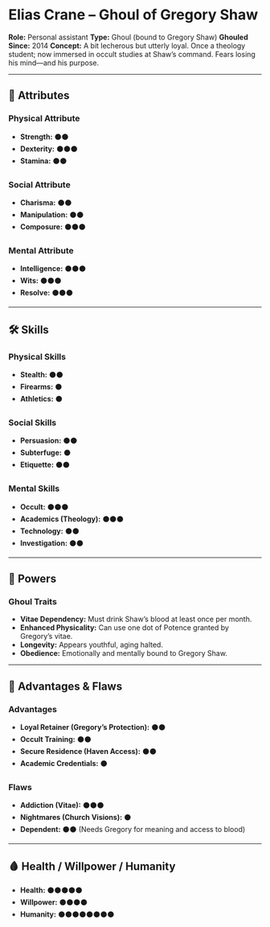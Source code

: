 # Elias Crane – Ghoul of Gregory Shaw

**Role:** Personal assistant
**Type:** Ghoul (bound to Gregory Shaw)
**Ghouled Since:** 2014
**Concept:** A bit lecherous but utterly loyal. Once a theology student; now immersed in occult studies at Shaw’s command. Fears losing his mind—and his purpose.

---

## 📜 Attributes

### Physical Attribute

- **Strength:** ⚫⚫
- **Dexterity:** ⚫⚫⚫
- **Stamina:** ⚫⚫

### Social Attribute

- **Charisma:** ⚫⚫
- **Manipulation:** ⚫⚫
- **Composure:** ⚫⚫⚫

### Mental Attribute

- **Intelligence:** ⚫⚫⚫
- **Wits:** ⚫⚫⚫
- **Resolve:** ⚫⚫⚫

---

## 🛠️ Skills

### Physical Skills

- **Stealth:** ⚫⚫
- **Firearms:** ⚫
- **Athletics:** ⚫

### Social Skills

- **Persuasion:** ⚫⚫
- **Subterfuge:** ⚫
- **Etiquette:** ⚫⚫

### Mental Skills

- **Occult:** ⚫⚫⚫
- **Academics (Theology):** ⚫⚫⚫
- **Technology:** ⚫⚫
- **Investigation:** ⚫⚫

---

## 💉 Powers

### Ghoul Traits

- **Vitae Dependency:** Must drink Shaw’s blood at least once per month.
- **Enhanced Physicality:** Can use one dot of Potence granted by Gregory’s vitae.
- **Longevity:** Appears youthful, aging halted.
- **Obedience:** Emotionally and mentally bound to Gregory Shaw.

---

## 🧠 Advantages & Flaws

### Advantages

- **Loyal Retainer (Gregory’s Protection):** ⚫⚫
- **Occult Training:** ⚫⚫
- **Secure Residence (Haven Access):** ⚫⚫
- **Academic Credentials:** ⚫

### Flaws

- **Addiction (Vitae):** ⚫⚫⚫
- **Nightmares (Church Visions):** ⚫
- **Dependent:** ⚫⚫ (Needs Gregory for meaning and access to blood)

---

## 🩸 Health / Willpower / Humanity

- **Health:** ⚫⚫⚫⚫⚫
- **Willpower:** ⚫⚫⚫⚫
- **Humanity:** ⚫⚫⚫⚫⚫⚫⚫⚫
